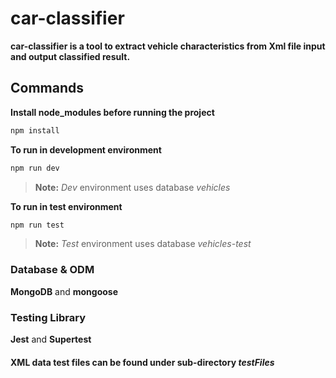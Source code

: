 # car-classifier
**car-classifier is a tool to extract vehicle characteristics from Xml file input and output classified result.**

## Commands

**Install node_modules before running the project**
```javascript
npm install
```

**To run in development environment** 
```javascript
npm run dev
```
>**Note:** _Dev_ environment uses database _vehicles_

**To run in test environment** 
```javascript
npm run test
```
>**Note:** _Test_ environment uses database _vehicles-test_

### Database & ODM
**MongoDB** and **mongoose**

### Testing Library
**Jest** and **Supertest**

#### XML data test files can be found under sub-directory _testFiles_
